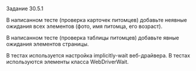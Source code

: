 Задание 30.5.1

В написанном тесте (проверка карточек питомцев) добавьте неявные ожидания всех элементов (фото, имя питомца, его возраст).

В написанном тесте (проверка таблицы питомцев) добавьте явные ожидания элементов страницы.

В тестах используется настройка implicitly-wait веб-драйвера.
В тестах используются элементы класса WebDriverWait.

